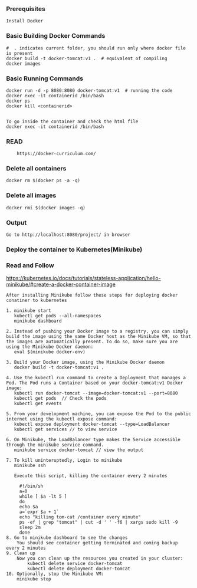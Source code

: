### Prerequisites
    Install Docker
    
### Basic Building Docker Commands 
	#  . indicates current folder, you should run only where docker file is present
	docker build -t docker-tomcat:v1 .  # equivalent of compiling
	docker images
	
### Basic Running Commands	
	docker run -d -p 8080:8080 docker-tomcat:v1  # running the code
	docker exec -it containerid /bin/bash  
	docker ps  
	docker kill <containerid>
	
	
	To go inside the container and check the html file 
	docker exec -it containerid /bin/bash
### READ 
        https://docker-curriculum.com/	
        
        


### Delete all containers
    docker rm $(docker ps -a -q)
### Delete all images
    docker rmi $(docker images -q)


### Output

    Go to http://localhost:8080/project/ in browser
    
    
### Deploy the container to Kubernetes(Minikube)

### Read and Follow
   https://kubernetes.io/docs/tutorials/stateless-application/hello-minikube/#create-a-docker-container-image
    
    After installing Minikube follow these steps for deploying docker conatiner to kubernetes
    
    1. minikube start
       kubectl get pods --all-namespaces
       minikube dashboard 
    
    2. Instead of pushing your Docker image to a registry, you can simply build the image using the same Docker host as the Minikube VM, so that the images are automatically present. To do so, make sure you are using the Minikube Docker daemon:
       eval $(minikube docker-env)
    
    3. Build your Docker image, using the Minikube Docker daemon
       docker build -t docker-tomcat:v1 .
    
    4. Use the kubectl run command to create a Deployment that manages a Pod. The Pod runs a Container based on your docker-tomcat:v1 Docker image:
       kubectl run docker-tomcat --image=docker-tomcat:v1 --port=8080
       kubectl get pods  // Check the pods
       kubectl get events

    5. From your development machine, you can expose the Pod to the public internet using the kubectl expose command:
       kubectl expose deployment docker-tomcat --type=LoadBalancer
       kubectl get services // to view service 
    
    6. On Minikube, the LoadBalancer type makes the Service accessible through the minikube service command.
       minikube service docker-tomcat // view the output

    7. To kill uninteruptedly, Login to minikube
       minikube ssh
       
       Execute this script, killing the container every 2 minutes
       
         #!/bin/sh
         a=0 
       	 while [ $a -lt 5 ]
         do
         echo $a
         a=`expr $a + 1`
         echo "killing tom-cat /container every minute"
         ps -ef | grep "tomcat" | cut -d ' ' -f6 | xargs sudo kill -9
         sleep 2m
         done
    8. Go to minikube dashboard to see the changes
        You should see container getting terminated and coming backup every 2 minutes
    9. Clean up
        Now you can clean up the resources you created in your cluster:
            kubectl delete service docker-tomcat
            kubectl delete deployment docker-tomcat 
    10. Optionally, stop the Minikube VM:
        minikube stop

